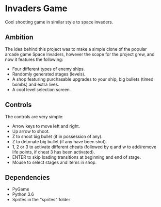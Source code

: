 # Invaders Game
Cool shooting game in similar style to space invaders.
## Ambition
The idea behind this project was to make a simple clone of the popular arcade game Space Invaders,
however the scope for the project grew, and now it features the following:
- Four different types of enemy ships.
- Randomly generated stages (levels).
- A shop featuring purchasable upgrades to your ship, big bullets (timed bombs) and extra lives.
- A cool level selection screen.
## Controls
The controls are very simple:
- Arrow keys to move left and right.
- Up arrow to shoot.
- Z to shoot big bullet (if in possession of any).
- Z to detonate big bullet (if any have been shot).
- 1, 2 or 3 to activate different cheats (followed by q and w to add/remove life points, if cheat 3 has been activated).
- ENTER to skip loading transitions at beginning and end of stage.
- Mouse to select stages and items in shop.
## Dependencies
- PyGame
- Python 3.6
- Sprites in the "sprites" folder
